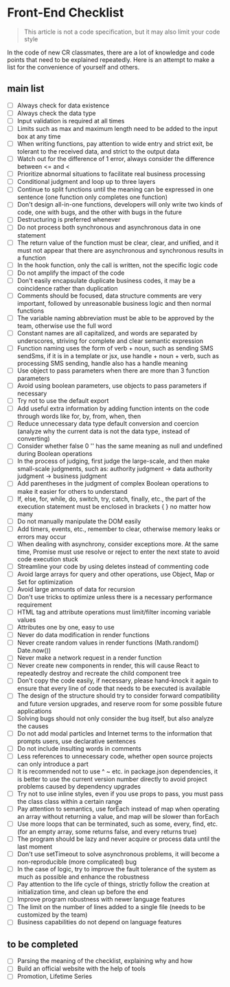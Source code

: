 # Front-End Checklist

> This article is not a code specification, but it may also limit your code style

In the code of new CR classmates, there are a lot of knowledge and code points that need to be explained repeatedly. Here is an attempt to make a list for the convenience of yourself and others.

## main list
- [ ] Always check for data existence
- [ ] Always check the data type
- [ ] Input validation is required at all times
- [ ] Limits such as max and maximum length need to be added to the input box at any time
- [ ] When writing functions, pay attention to wide entry and strict exit, be tolerant to the received data, and strict to the output data
- [ ] Watch out for the difference of 1 error, always consider the difference between <= and <
- [ ] Prioritize abnormal situations to facilitate real business processing
- [ ] Conditional judgment and loop up to three layers
- [ ] Continue to split functions until the meaning can be expressed in one sentence (one function only completes one function)
- [ ] Don't design all-in-one functions, developers will only write two kinds of code, one with bugs, and the other with bugs in the future
- [ ] Destructuring is preferred whenever
- [ ] Do not process both synchronous and asynchronous data in one statement
- [ ] The return value of the function must be clear, clear, and unified, and it must not appear that there are asynchronous and synchronous results in a function
- [ ] In the hook function, only the call is written, not the specific logic code
- [ ] Do not amplify the impact of the code
- [ ] Don't easily encapsulate duplicate business codes, it may be a coincidence rather than duplication
- [ ] Comments should be focused, data structure comments are very important, followed by unreasonable business logic and then normal functions
- [ ] The variable naming abbreviation must be able to be approved by the team, otherwise use the full word
- [ ] Constant names are all capitalized, and words are separated by underscores, striving for complete and clear semantic expression
- [ ] Function naming uses the form of verb + noun, such as sending SMS sendSms, if it is in a template or jsx, use handle + noun + verb, such as processing SMS sending, handle also has a handle meaning
- [ ] Use object to pass parameters when there are more than 3 function parameters
- [ ] Avoid using boolean parameters, use objects to pass parameters if necessary
- [ ] Try not to use the default export
- [ ] Add useful extra information by adding function intents on the code through words like for, by, from, when, then
- [ ] Reduce unnecessary data type default conversion and coercion (analyze why the current data is not the data type, instead of converting)
- [ ] Consider whether false 0 '' has the same meaning as null and undefined during Boolean operations
- [ ] In the process of judging, first judge the large-scale, and then make small-scale judgments, such as: authority judgment -> data authority judgment -> business judgment
- [ ] Add parentheses in the judgment of complex Boolean operations to make it easier for others to understand
- [ ] If, else, for, while, do, switch, try, catch, finally, etc., the part of the execution statement must be enclosed in brackets { } no matter how many
- [ ] Do not manually manipulate the DOM easily
- [ ] Add timers, events, etc., remember to clear, otherwise memory leaks or errors may occur
- [ ] When dealing with asynchrony, consider exceptions more. At the same time, Promise must use resolve or reject to enter the next state to avoid code execution stuck
- [ ] Streamline your code by using deletes instead of commenting code
- [ ] Avoid large arrays for query and other operations, use Object, Map or Set for optimization
- [ ] Avoid large amounts of data for recursion
- [ ] Don't use tricks to optimize unless there is a necessary performance requirement
- [ ] HTML tag and attribute operations must limit/filter incoming variable values
- [ ] Attributes one by one, easy to use
- [ ] Never do data modification in render functions
- [ ] Never create random values in render functions (Math.random() Date.now())
- [ ] Never make a network request in a render function
- [ ] Never create new components in render, this will cause React to repeatedly destroy and recreate the child component tree
- [ ] Don't copy the code easily, if necessary, please hand-knock it again to ensure that every line of code that needs to be executed is available
- [ ] The design of the structure should try to consider forward compatibility and future version upgrades, and reserve room for some possible future applications
- [ ] Solving bugs should not only consider the bug itself, but also analyze the causes
- [ ] Do not add modal particles and Internet terms to the information that prompts users, use declarative sentences
- [ ] Do not include insulting words in comments
- [ ] Less references to unnecessary code, whether open source projects can only introduce a part
- [ ] It is recommended not to use ^ ~ etc. in package.json dependencies, it is better to use the current version number directly to avoid project problems caused by dependency upgrades
- [ ] Try not to use inline styles, even if you use props to pass, you must pass the class class within a certain range
- [ ] Pay attention to semantics, use forEach instead of map when operating an array without returning a value, and map will be slower than forEach
- [ ] Use more loops that can be terminated, such as some, every, find, etc. (for an empty array, some returns false, and every returns true)
- [ ] The program should be lazy and never acquire or process data until the last moment
- [ ] Don't use setTimeout to solve asynchronous problems, it will become a non-reproducible (more complicated) bug
- [ ] In the case of logic, try to improve the fault tolerance of the system as much as possible and enhance the robustness
- [ ] Pay attention to the life cycle of things, strictly follow the creation at initialization time, and clean up before the end
- [ ] Improve program robustness with newer language features
- [ ] The limit on the number of lines added to a single file (needs to be customized by the team)
- [ ] Business capabilities do not depend on language features

## to be completed
- [ ] Parsing the meaning of the checklist, explaining why and how
- [ ] Build an official website with the help of tools
- [ ] Promotion, Lifetime Series

